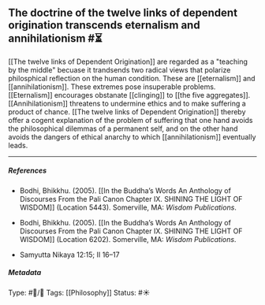 ## The doctrine of the twelve links of dependent origination transcends eternalism and annihilationism  #⏳ 

[[The twelve links of Dependent Origination]] are regarded as a "teaching by the middle" becuase it trandsends two radical views that polarize philosphical reflection on the human condition. These are [[eternalism]] and [[annihilationism]]. These extremes pose insuperable problems. [[Eternalism]] encourages obstanate [[clinging]] to [[the five aggregates]]. [[Annihilationism]] threatens to undermine ethics and to make suffering a product of chance. [[The twelve links of Dependent Origination]] thereby offer a cogent explanation of the problem of suffering that one hand avoids the philosophical dilemmas of a permanent self, and on the other hand avoids the dangers of ethical anarchy to which [[annihilationism]] eventually leads.

___

##### References

- Bodhi, Bhikkhu. (2005). [[In the Buddha’s Words An Anthology of Discourses From the Pali Canon Chapter IX. SHINING THE LIGHT OF WISDOM]] (Location 5443). Somerville, MA: _Wisdom Publications_.

- Bodhi, Bhikkhu. (2005). [[In the Buddha’s Words An Anthology of Discourses From the Pali Canon Chapter IX. SHINING THE LIGHT OF WISDOM]] (Location 6202). Somerville, MA: _Wisdom Publications_.

- Samyutta Nikaya 12:15; II 16–17

##### Metadata

Type: #🔵/🔵 
Tags: [[Philosophy]]
Status: #☀️ 